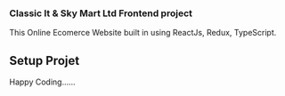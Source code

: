 ### Classic It & Sky Mart Ltd Frontend project

This Online Ecomerce Website built in using ReactJs, Redux, TypeScript.

## Setup Projet

Happy Coding......
